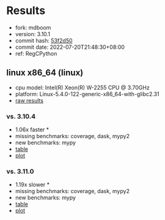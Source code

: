 # Results

- fork: mdboom
- version: 3.10.1
- commit hash: [53f2d50](https://github.com/mdboom/cpython/commit/53f2d50)
- commit date: 2022-07-20T21:48:30+08:00
- ref: RegCPython

## linux x86_64 (linux)

- cpu model: Intel(R) Xeon(R) W-2255 CPU @ 3.70GHz
- platform: Linux-5.4.0-122-generic-x86_64-with-glibc2.31
- [raw results](bm-20220720-linux-x86_64-mdboom-RegCPython-3.10.1-53f2d50.json)

### vs. 3.10.4

- 1.06x faster \*
- missing benchmarks: coverage, dask, mypy2
- new benchmarks: mypy
- [table](bm-20220720-linux-x86_64-mdboom-RegCPython-3.10.1-53f2d50-vs-3.10.4.md)
- [plot](bm-20220720-linux-x86_64-mdboom-RegCPython-3.10.1-53f2d50-vs-3.10.4.png)

### vs. 3.11.0

- 1.19x slower \*
- missing benchmarks: coverage, dask, mypy2
- new benchmarks: mypy
- [table](bm-20220720-linux-x86_64-mdboom-RegCPython-3.10.1-53f2d50-vs-3.11.0.md)
- [plot](bm-20220720-linux-x86_64-mdboom-RegCPython-3.10.1-53f2d50-vs-3.11.0.png)

